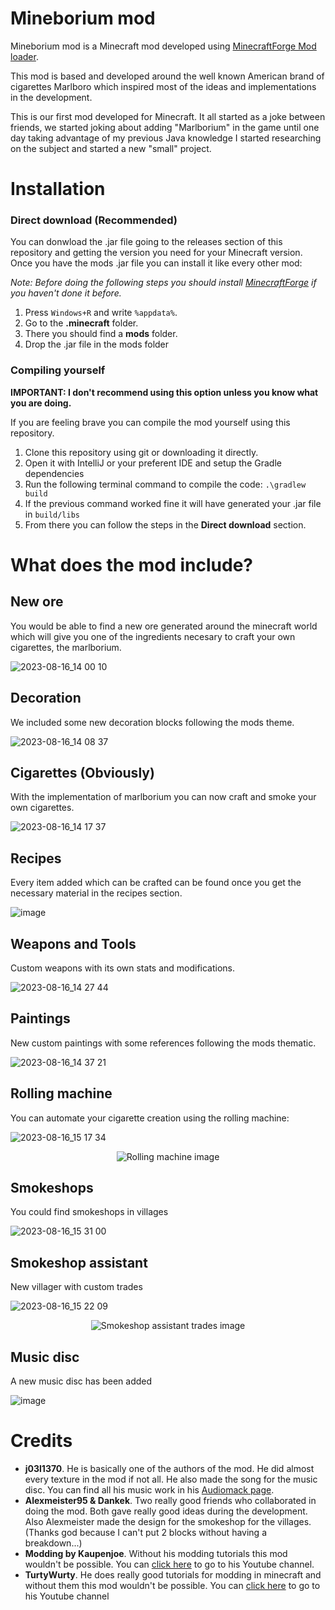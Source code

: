 # Mineborium mod
Mineborium mod is a Minecraft mod developed using [MinecraftForge Mod loader](https://files.minecraftforge.net/net/minecraftforge/forge/).

This mod is based and developed around the well known American brand of cigarettes Marlboro which inspired most of the ideas and implementations in the development.

This is our first mod developed for Minecraft. It all started as a joke between friends, we started joking about adding "Marlborium" in the game until one day taking advantage of my previous Java knowledge I started researching on the subject and started a new "small" project.

# Installation
### Direct download (Recommended)
You can donwload the .jar file going to the releases section of this repository and getting the version you need for your Minecraft version. Once you have the mods .jar file you can install it like every other mod:

_Note: Before doing the following steps you should install [MinecraftForge](https://files.minecraftforge.net/net/minecraftforge/forge/) if you haven't done it before._

1. Press `Windows+R` and write `%appdata%`.
2. Go to the **.minecraft** folder.
3. There you should find a **mods** folder.
4. Drop the .jar file in the mods folder

### Compiling yourself
**IMPORTANT: I don't recommend using this option unless you know what you are doing.**

If you are feeling brave you can compile the mod yourself using this repository.

1. Clone this repository using git or downloading it directly.
2. Open it with IntelliJ or your preferent IDE and setup the Gradle dependencies
3. Run the following terminal command to compile the code: `.\gradlew build`
4. If the previous command worked fine it will have generated your .jar file in `build/libs`
5. From there you can follow the steps in the **Direct download** section.

# What does the mod include?
## New ore
You would be able to find a new ore generated around the minecraft world which will give you one of the ingredients necesary to craft your own cigarettes, the marlborium.

![2023-08-16_14 00 10](https://github.com/pablonr11/mineborium-mod/assets/137621157/9a80247a-2c94-470a-81ff-26941247c80a)

## Decoration
We included some new decoration blocks following the mods theme.

![2023-08-16_14 08 37](https://github.com/pablonr11/mineborium-mod/assets/137621157/cc8dae3f-cc5e-4722-886c-7b6522efdd3c)

## Cigarettes (Obviously)

With the implementation of marlborium you can now craft and smoke your own cigarettes.

![2023-08-16_14 17 37](https://github.com/pablonr11/mineborium-mod/assets/137621157/bbf33a7b-dc12-4834-afd7-7bbf3f3e8bd5)

## Recipes
Every item added which can be crafted can be found once you get the necessary material in the recipes section.

![image](https://github.com/pablonr11/mineborium-mod/assets/137621157/c4039f2c-d477-4570-929e-ad0e1fe23350)

## Weapons and Tools
Custom weapons with its own stats and modifications.

![2023-08-16_14 27 44](https://github.com/pablonr11/mineborium-mod/assets/137621157/69693210-41d3-457c-9045-842a16fd5c73)

## Paintings
New custom paintings with some references following the mods thematic.

![2023-08-16_14 37 21](https://github.com/pablonr11/mineborium-mod/assets/137621157/7a2bcdc5-7cdd-4ad4-b142-0f0b65655cd4)

## Rolling machine
You can automate your cigarette creation using the rolling machine:

![2023-08-16_15 17 34](https://github.com/pablonr11/mineborium-mod/assets/137621157/da2bee0e-5abe-4b6e-a784-cf7b1f1b75ad)
<p align="center">
  <img src="https://github.com/pablonr11/mineborium-mod/assets/137621157/a544d4de-9157-42a8-968c-d5329464c974" alt="Rolling machine image">
</p>

## Smokeshops
You could find smokeshops in villages

![2023-08-16_15 31 00](https://github.com/pablonr11/mineborium-mod/assets/137621157/f0348006-b456-4189-91ad-86fa2c214f65)


## Smokeshop assistant
New villager with custom trades

![2023-08-16_15 22 09](https://github.com/pablonr11/mineborium-mod/assets/137621157/f6b4fc13-8256-46e4-bec1-123919e7a776)
<p align="center">
  <img src="https://github.com/pablonr11/mineborium-mod/assets/137621157/a2b9947f-7100-4a38-b3af-135e834177a8" alt="Smokeshop assistant trades image">
</p>

## Music disc
A new music disc has been added

![image](https://github.com/pablonr11/mineborium-mod/assets/137621157/90f9841f-573f-4dbf-be53-536047b7c343)

# Credits
+ **j03l1370**. He is basically one of the authors of the mod. He did almost every texture in the mod if not all. He also made the song for the music disc. You can find all his music work in his [Audiomack page](https://audiomack.com/fck_th1s).
+ **Alexmeister95 & Dankek**. Two really good friends who collaborated in doing the mod. Both gave really good ideas during the development. Also Alexmeister made the design for the smokeshop for the villages. (Thanks god because I can't put 2 blocks without having a breakdown...)
+ **Modding by Kaupenjoe**. Without his modding tutorials this mod wouldn't be possible. You can [click here](https://www.youtube.com/@ModdingByKaupenjoe) to go to his Youtube channel.
+ **TurtyWurty**. He does really good tutorials for modding in minecraft and without them this mod wouldn't be possible. You can [click here](https://www.youtube.com/@TurtyWurty) to go to his Youtube channel
